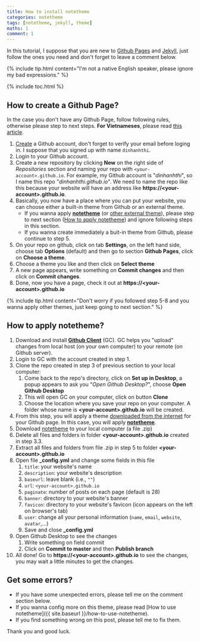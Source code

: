 ```yaml
---
title: How to install notetheme
categories: notetheme
tags: [notetheme, jekyll, theme]
maths: 1
comment: 1
---
```


In this tutorial, I suppose that you are new to [Github Pages](https://pages.github.com/) and [Jekyll](https://jekyllrb.com/), just follow the ones you need and don't forget to leave a comment below.

{% include tip.html content="I'm not a native English speaker, please ignore my bad expressions." %}

{% include toc.html %}

## How to create a Github Page?

In the case you don't have any Github Page, follow following rules, otherwise please step to next steps. **For Vietnameses**, please read [this article](https://math2it.com/tao-mot-trang-web-jekyll-tren-localhost/).
1. [Create](https://github.com/join?source=header-home) a Github account, don't forget to verify your email before loging in. I suppose that you signed up with name `dinhanhthi`.
2. Login to your Github account.
3. Create a new repository by clicking **New** on the right side of *Repositories* section and naming your repo with `<your-account>.github.io`. For example, my Github account is "*dinhanhthi*", so I name this repo "*dinhanhthi.github.io*". We need to name the repo like this because your website will have an address like **https://\<your-account\>.github.io**.
4. Basically, you now have a place where you can put your website, you can choose either a built-in theme from Github or an external theme. 
	- If you wanna apply **[notetheme](https://github.com/dinhanhthi/notetheme)** (or [other external theme](http://jekyllthemes.org/)), please step to next section ([How to apply notetheme](#how-to-apply-notetheme)) and ignore following steps in this section.
	- If you wanna create immediately a buit-in theme from Github, please continue to step 5.
5. On your repo on github, click on tab **Settings**, on the left hand side, choose tab **Options** (default) and then go to section **Github Pages**, click on **Choose a theme**.
6. Choose a theme you like and then click on **Select theme**
7. A new page appears, write something on **Commit changes** and then click on **Commit changes**.
8. Done, now you have a page, check it out at **https://\<your-account\>.github.io**

{% include tip.html content="Don't worry if you followed step 5-8 and you wanna apply other themes, just keep going to next section." %}



## How to apply notetheme?

1. Download and install **[Github Client](https://desktop.github.com/)** (GC). GC helps you "upload" changes from local host (on your own computer) to your remote (on Github server).
2. Login to GC with the account created in step 1.
3. Clone the repo created in step 3 of previous section to your local computer:
	1. Come back to the repo's directory, click on **Set up in Desktop**, a popup appears to ask you "*Open Github Desktop?*", choose **Open Github Desktop**
	2. This will open GC on your computer, click on button **Clone**
	3. Choose the location where you save your repo on your computer. A folder whose name is **\<your-account\>.github.io** will be created.
4. From this step, you will apply a theme [downloaded from the internet](http://jekyllthemes.org) for your Github page. In this case, you will apply **[notetheme](https://github.com/dinhanhthi/notetheme)**.
5. Download [notetheme](https://github.com/dinhanhthi/notetheme) to your local computer (a file .zip)
6. Delete all files and folders in folder **\<your-account\>.github.io** created in step 3.3.
7. Extract all files and folders from file .zip in step 5 to folder **\<your-account\>.github.io**
8. Open file **_config.yml** and change some fields in this file
	1. `title`: your website's name
	2. `description`: your website's description
	3. `baseurl`: leave blank (i.e., `""`)
	4. `url`: `<your-account>.github.io`
	5. `paginate`: number of posts on each page (default is 28)
	6. `banner`: directory to your website's banner
	7. `favicon`: directory to your website's favicon (icon appears on the left on browser's tab)
	8. `user`: change all your personal information (`name`, `email`, `website`, `avatar`,...)
	9. Save and close **_config.yml**
9. Open Github Desktop to see the changes
	1. Write something on field commit
	2. Click on **Commit to master** and then **Publish branch**
10. All done! Go to **https://\<your-account\>.github.io** to see the changes, you may wait a little minutes to get the changes.


## Get some errors?

- If you have some unexpected errors, please tell me on the comment section below.
- If you wanna config more on this theme, please read [How to use notetheme]({{ site.baseurl }}/how-to-use-notetheme).
- If you find something wrong on this post, please tell me to fix them. 

Thank you and good luck.